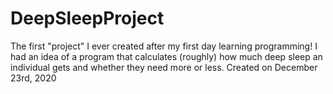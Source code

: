 # DeepSleepProject
The first "project" I ever created after my first day learning programming! I had an idea of a program that calculates (roughly) how much deep sleep an individual gets and whether they need more or less. Created on December 23rd, 2020
